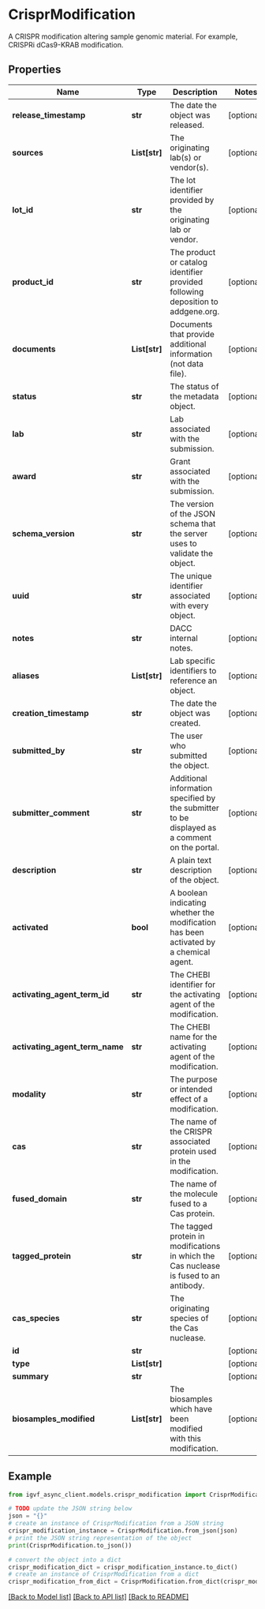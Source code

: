 # CrisprModification

A CRISPR modification altering sample genomic material. For example, CRISPRi dCas9-KRAB modification.

## Properties

Name | Type | Description | Notes
------------ | ------------- | ------------- | -------------
**release_timestamp** | **str** | The date the object was released. | [optional] 
**sources** | **List[str]** | The originating lab(s) or vendor(s). | [optional] 
**lot_id** | **str** | The lot identifier provided by the originating lab or vendor. | [optional] 
**product_id** | **str** | The product or catalog identifier provided following deposition to addgene.org. | [optional] 
**documents** | **List[str]** | Documents that provide additional information (not data file). | [optional] 
**status** | **str** | The status of the metadata object. | [optional] 
**lab** | **str** | Lab associated with the submission. | [optional] 
**award** | **str** | Grant associated with the submission. | [optional] 
**schema_version** | **str** | The version of the JSON schema that the server uses to validate the object. | [optional] 
**uuid** | **str** | The unique identifier associated with every object. | [optional] 
**notes** | **str** | DACC internal notes. | [optional] 
**aliases** | **List[str]** | Lab specific identifiers to reference an object. | [optional] 
**creation_timestamp** | **str** | The date the object was created. | [optional] 
**submitted_by** | **str** | The user who submitted the object. | [optional] 
**submitter_comment** | **str** | Additional information specified by the submitter to be displayed as a comment on the portal. | [optional] 
**description** | **str** | A plain text description of the object. | [optional] 
**activated** | **bool** | A boolean indicating whether the modification has been activated by a chemical agent. | [optional] 
**activating_agent_term_id** | **str** | The CHEBI identifier for the activating agent of the modification. | [optional] 
**activating_agent_term_name** | **str** | The CHEBI name for the activating agent of the modification. | [optional] 
**modality** | **str** | The purpose or intended effect of a modification. | [optional] 
**cas** | **str** | The name of the CRISPR associated protein used in the modification. | [optional] 
**fused_domain** | **str** | The name of the molecule fused to a Cas protein. | [optional] 
**tagged_protein** | **str** | The tagged protein in modifications in which the Cas nuclease is fused to an antibody. | [optional] 
**cas_species** | **str** | The originating species of the Cas nuclease. | [optional] 
**id** | **str** |  | [optional] 
**type** | **List[str]** |  | [optional] 
**summary** | **str** |  | [optional] 
**biosamples_modified** | **List[str]** | The biosamples which have been modified with this modification. | [optional] 

## Example

```python
from igvf_async_client.models.crispr_modification import CrisprModification

# TODO update the JSON string below
json = "{}"
# create an instance of CrisprModification from a JSON string
crispr_modification_instance = CrisprModification.from_json(json)
# print the JSON string representation of the object
print(CrisprModification.to_json())

# convert the object into a dict
crispr_modification_dict = crispr_modification_instance.to_dict()
# create an instance of CrisprModification from a dict
crispr_modification_from_dict = CrisprModification.from_dict(crispr_modification_dict)
```
[[Back to Model list]](../README.md#documentation-for-models) [[Back to API list]](../README.md#documentation-for-api-endpoints) [[Back to README]](../README.md)


